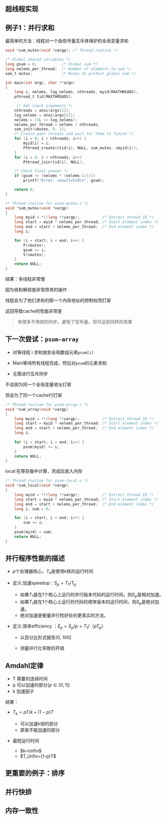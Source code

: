 ## 超线程实现





## 例子1：并行求和

最简单的方法：线程对一个由信号量互斥体保护的全局变量求和

```c
void *sum_mutex(void *vargp); /* Thread routine */

/* Global shared variables */
long gsum = 0;           /* Global sum */
long nelems_per_thread;  /* Number of elements to sum */
sem_t mutex;             /* Mutex to protect global sum */

int main(int argc, char **argv)
{
    long i, nelems, log_nelems, nthreads, myid[MAXTHREADS];
    pthread_t tid[MAXTHREADS];

     /* Get input arguments */
    nthreads = atoi(argv[1]);
    log_nelems = atoi(argv[2]);
    nelems = (1L << log_nelems);
    nelems_per_thread = nelems / nthreads;
    sem_init(&mutex, 0, 1);
    /* Create peer threads and wait for them to finish */
    for (i = 0; i < nthreads; i++) {                                    
        myid[i] = i;                                  
        Pthread_create(&tid[i], NULL, sum_mutex, &myid[i]); 
    }
    for (i = 0; i < nthreads; i++)
		Pthread_join(tid[i], NULL);                   

    /* Check final answer */
    if (gsum != (nelems * (nelems-1))/2)
        printf("Error: result=%ld\n", gsum); 

    return 0;
}

```



```c
/* Thread routine for psum-mutex.c */
void *sum_mutex(void *vargp)
{
    long myid = *((long *)vargp);          /* Extract thread ID */
    long start = myid * nelems_per_thread; /* Start element index */
    long end = start + nelems_per_thread;  /* End element index */
    long i;

    for (i = start; i < end; i++) {        
        P(&mutex);                     
        gsum += i;                     
        V(&mutex);                     
    }
    return NULL;
}

```

结果：多线程非常慢

因为锁和解锁是非常昂贵的操作

线程会为了他们求和的那一个内存地址的控制权而打架

这回导致cache的性能非常差

> 有很多不用锁的同步，避免了信号量，但可达到同样的效果

## 下一次尝试：`psum-array`

+ 对等线程 i 求和放到全局数组元素`psum[i]`

+ Main等待所有线程完成，然后对`psum`的元素求和

+ 无需进行互斥同步

不会因为同一个全局变量地址打架

但会为了同一个cache行打架

```c
/* Thread routine for psum-array.c */                                                                                      
void *sum_array(void *vargp)                                                                                               
{                                                                                                                          
    long myid = *((long *)vargp);          /* Extract thread ID */
    long start = myid * nelems_per_thread; /* Start element index */
    long end = start + nelems_per_thread;  /* End element index */ 
    long i;                                                                    
    
    for (i = start; i < end; i++) {        
        psum[myid] += i;                   
    }
    return NULL;                                                               
}

```

local:在寄存器中计算，完成后放入内存

```c
/* Thread routine for psum-local.c */
void *sum_local(void *vargp)
{
    long myid = *((long *)vargp);          /* Extract thread ID */
    long start = myid * nelems_per_thread; /* Start element index */
    long end = start + nelems_per_thread;  /* End element index */   
    long i, sum = 0;

    for (i = start; i < end; i++) {        
        sum += i;                          
    }
    psum[myid] = sum;
    return NULL;
}

```

## 并行程序性能的描述

+ $p$个处理器核心，$T_k$是使用k核的运行时间

+ 定义:加速speedup：$S_p=T_1/T_p$
  + 如果$T_1$是在1个核心上运行的并行版本代码的运行时间，则$S_p$是相对加速。
  + 如果$T_1$是在1个核心上运行的代码的顺序版本的运行时间，则$S_p$是绝对加速。
  + 绝对加速是衡量并行性好处的更真实的方法。



+ 定义:效率efficiency ：$E_p=S_p/p=T_1/（pT_p）$
  + 以百分比形式报告(0, 100]

  + 测量并行化导致的开销

## Amdahl定律

+ T 需要的连续时间
+ p 可以加速的部分($p\in[0,1]$)
+ k 加速因子

结果：

+ $T_k=pT/k+(1-p)T$

  + 可以加速k倍的部分
  + 原来不能加速的部分

+ 最短运行时间

  + $k=\infin$
  + $T_\infin=(1-p)T$

  

## 更重要的例子：排序



## 并行快排



## 内存一致性


